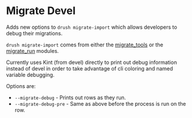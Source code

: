 # Migrate Devel

Adds new options to `drush migrate-import` which 
allows developers to debug their migrations.

`drush migrate-import` comes from either the 
[migrate_tools](https://www.drupal.org/project/migrate_tools) or the 
[migrate_run](https://www.drupal.org/project/migrate_run) modules.

Currently uses Kint (from devel) directly to print out debug information 
instead of devel in order to take advantage of 
cli coloring and named variable debugging.

Options are:

* `--migrate-debug` - Prints out rows as they run. 
* `--migrate-debug-pre` - Same as above before the process is run on the row.

